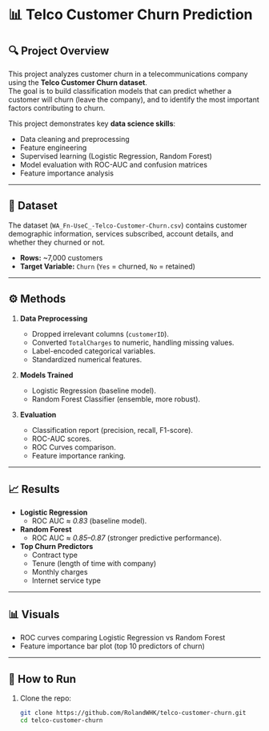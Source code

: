 # 📊 Telco Customer Churn Prediction

## 🔍 Project Overview
This project analyzes customer churn in a telecommunications company using the **Telco Customer Churn dataset**.  
The goal is to build classification models that can predict whether a customer will churn (leave the company), and to identify the most important factors contributing to churn.

This project demonstrates key **data science skills**:
- Data cleaning and preprocessing
- Feature engineering
- Supervised learning (Logistic Regression, Random Forest)
- Model evaluation with ROC-AUC and confusion matrices
- Feature importance analysis

---

## 📁 Dataset
The dataset (`WA_Fn-UseC_-Telco-Customer-Churn.csv`) contains customer demographic information, services subscribed, account details, and whether they churned or not.

- **Rows:** ~7,000 customers  
- **Target Variable:** `Churn` (`Yes` = churned, `No` = retained)

---

## ⚙️ Methods
1. **Data Preprocessing**
   - Dropped irrelevant columns (`customerID`).
   - Converted `TotalCharges` to numeric, handling missing values.
   - Label-encoded categorical variables.
   - Standardized numerical features.

2. **Models Trained**
   - Logistic Regression (baseline model).
   - Random Forest Classifier (ensemble, more robust).

3. **Evaluation**
   - Classification report (precision, recall, F1-score).
   - ROC-AUC scores.
   - ROC Curves comparison.
   - Feature importance ranking.

---

## 📈 Results
- **Logistic Regression**
  - ROC AUC ≈ *0.83* (baseline model).
- **Random Forest**
  - ROC AUC ≈ *0.85–0.87* (stronger predictive performance).
- **Top Churn Predictors**
  - Contract type
  - Tenure (length of time with company)
  - Monthly charges
  - Internet service type

---

## 📊 Visuals
- ROC curves comparing Logistic Regression vs Random Forest  
- Feature importance bar plot (top 10 predictors of churn)

---

## 🚀 How to Run
1. Clone the repo:
   ```bash
   git clone https://github.com/RolandWHK/telco-customer-churn.git
   cd telco-customer-churn
